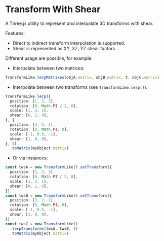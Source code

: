 # Transform With Shear

A Three.js utility to represent and interpolate 3D transforms with shear.

Features:
- Direct to indirect transform interpolation is supported.
- Shear is represented as XY, XZ, YZ shear factors.

Different usage are possible, for example:

- Interpolate between two matrices:
```ts
TransformLike.lerpMatrixes(objA.matrix, objB.matrix, t, objC.matrix)
```

- Interpolate between two transforms (see `TransformLike.lerp()`).
```ts
TransformLike.lerp({
  position: [1, 2, 3],
  rotation: [0, Math.PI / 2, 0],
  scale: [1, 2, 1],
  shear: [0, 1, 0],
}, {
  position: [3, 2, 1],
  rotation: [0, Math.PI, 0],
  scale: [-1, 0.5, -1],
  shear: [1, 0, 0],
}, t)
  .toMatrix(myObject.matrix)
```

- Or via instances:
```ts
const twsA = new TransformLike().setTransform({
  position: [1, 2, 3],
  rotation: [0, Math.PI / 2, 0],
  scale: [1, 2, 1],
  shear: [0, 1, 0],
})
const twsB = new TransformLike().setTransform({
  position: [3, 2, 1],
  rotation: [0, Math.PI, 0],
  scale: [-1, 0.5, -1],
  shear: [1, 0, 0],
})
const twsC = new TransformLike()
  .lerpTransforms(twsA, twsB, t)
  .toMatrix(myObject.matrix)
```

